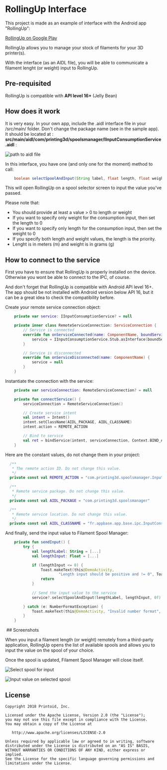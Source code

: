 # RollingUp Interface 

This project is made as an example of interface with the Android app "RollingUp":

[RollingUp on Google Play](https://play.google.com/store/apps/details?id=com.printing3d.spoolsmanager)

RollingUp allows you to manage your stock of filaments for your 3D printer(s).

With the interface (as an AIDL file), you will be able to communicate a filament lenght (or weight) input to RollingUp.

## Pre-requisited

RollingUp is compatible with **API level 16+** (Jelly Bean)

## How does it work

It is very easy. In your own app, include the .aidl interface file in your /src/main/ folder. Don't change the package name (see in the sample app). It should be located at : 
**src/main/aidl/com/printing3d/spoolsmanager/IInputConsumptionService.aidl** :

![path to aidl file](https://image.ibb.co/gUMj28/Screenshot_from_2018_06_20_20_59_50.png)

In this interface, you have one (and only one for the moment) method to call:

``` java
    boolean selectSpoolAndInput(String label, float length, float weight);
```
This will open RollingUp on a spool selector screen to input the value you've passed.

Please note that:

* You should provide at least a value > 0 to length or weight
* If you want to specify only weight for the consumption input, then set the length to 0
* If you want to specify only length for the consumption input, then set the weight to 0
* If you specify both length and weight values, the length is the priority.
* Lenght is in meters (m) and weight is in grams (g)

## How to connect to the service

First you have to ensure that RollingUp is properly installed on the device. Otherwise you wont be able to connect to the IPC, of course.

And don't forget that RollingUp is compatible with Android API level 16+. The app should be not installed with Android version below API 16, but it can be a great idea to check the compatibility before.

Create your remote service connection object:

``` kotlin
    private var service: IInputConsumptionService? = null

    private inner class RemoteServiceConnection: ServiceConnection {
        // Service is connected
        override fun onServiceConnected(name: ComponentName, boundService: IBinder) {
            service = IInputConsumptionService.Stub.asInterface(boundService)
        }

        // Service is disconnected
        override fun onServiceDisconnected(name: ComponentName) {
            service = null
        }
    }
```

Instantiate the connection with the service:

``` kotlin
    private var serviceConnection: RemoteServiceConnection? = null

    private fun connectService() {
        serviceConnection = RemoteServiceConnection()

        // Create service intent
        val intent = Intent()
        intent.setClassName(AIDL_PACKAGE, AIDL_CLASSNAME)
        intent.action = REMOTE_ACTION

        // Bind to service
        val ret = bindService(intent, serviceConnection, Context.BIND_AUTO_CREATE)
    }
```

Here are the constant values, do not change them in your project:


``` kotlin
  /**
   * The remote action ID. Do not change this value.
   */
  private const val REMOTE_ACTION = "com.printing3d.spoolsmanager.InputConsumptionService.BIND"

  /**
   * Remote service package. Do not change this value.
   */
  private const val AIDL_PACKAGE = "com.printing3d.spoolsmanager"

  /**
   * Remote service location. Do not change this value.
   */
  private const val AIDL_CLASSNAME = "fr.appbase.app.base.ipc.InputConsumptionService"
```

And finally, send the input value to Filament Spool Manager:

``` kotlin
    private fun sendInput() {
        try {
            val lengthLabel: String = [...]
            val lengthInput: Float = [...]

            if (lengthInput <= 0) {
                Toast.makeText(this@DemoActivity,
                        "Length input should be positive and != 0", Toast.LENGTH_LONG).show()
                return
            }
            
            // Send the input value to the service
            service?.selectSpoolAndInput(lengthLabel, lengthInput, 0f)

        } catch (e: NumberFormatException) {
            Toast.makeText(this@DemoActivity, "Invalid number format", Toast.LENGTH_LONG).show()
        }
    }
```

 ## Screenshots
 
 When you input a filament length (or weight) remotely from a third-party application, RollingUp opens the list of available spools and allows you to input the value on the spool of your choice.
 
Once the spool is updated, Filament Spool Manager will close itself.
 
![Select spool for input](https://image.ibb.co/hdHhN8/Screenshot_1529524889_framed.png)

![Input value on selected spool](https://preview.ibb.co/kjKkaT/Screenshot_1529524895_framed.png)

## License

```
Copyright 2018 Printoid, Inc.

Licensed under the Apache License, Version 2.0 (the "License");
you may not use this file except in compliance with the License.
You may obtain a copy of the License at

   http://www.apache.org/licenses/LICENSE-2.0

Unless required by applicable law or agreed to in writing, software
distributed under the License is distributed on an "AS IS" BASIS,
WITHOUT WARRANTIES OR CONDITIONS OF ANY KIND, either express or implied.
See the License for the specific language governing permissions and
limitations under the License.
```
